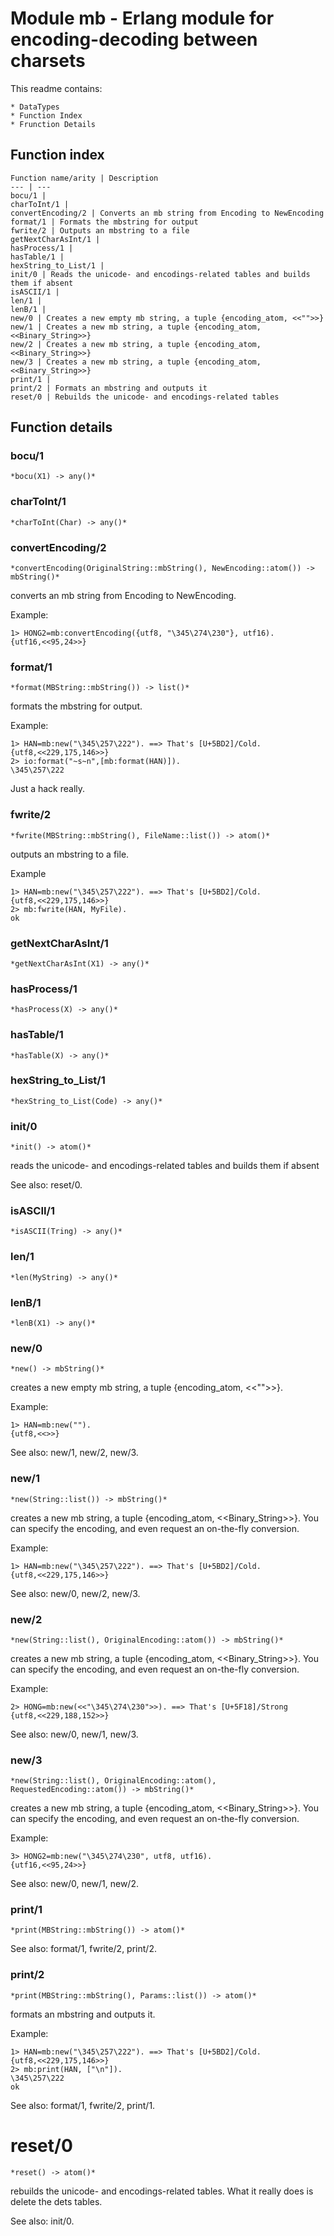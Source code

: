 # Module mb - Erlang module for encoding-decoding between charsets

This readme contains:

	* DataTypes
	* Function Index
	* Frunction Details

## Function index

	Function name/arity | Description
	--- | --- 
	bocu/1 |
	charToInt/1 |
	convertEncoding/2 | Converts an mb string from Encoding to NewEncoding
	format/1 | Formats the mbstring for output
	fwrite/2 | Outputs an mbstring to a file
	getNextCharAsInt/1 | 
	hasProcess/1 |
	hasTable/1 | 
	hexString_to_List/1 | 
	init/0 | Reads the unicode- and encodings-related tables and builds them if absent
	isASCII/1 | 
	len/1 | 
	lenB/1 | 
	new/0 | Creates a new empty mb string, a tuple {encoding_atom, <<"">>}
	new/1 | Creates a new mb string, a tuple {encoding_atom, <<Binary_String>>}
	new/2 | Creates a new mb string, a tuple {encoding_atom, <<Binary_String>>}
	new/3 | Creates a new mb string, a tuple {encoding_atom, <<Binary_String>>}
	print/1 | 
	print/2 | Formats an mbstring and outputs it
	reset/0 | Rebuilds the unicode- and encodings-related tables

## Function details

###	bocu/1

	*bocu(X1) -> any()*

### charToInt/1

	*charToInt(Char) -> any()*

### convertEncoding/2

	*convertEncoding(OriginalString::mbString(), NewEncoding::atom()) -> mbString()*

converts an mb string from Encoding to NewEncoding.

Example:

 	1> HONG2=mb:convertEncoding({utf8, "\345\274\230"}, utf16).
 	{utf16,<<95,24>>}

### format/1

	*format(MBString::mbString()) -> list()*

formats the mbstring for output.

Example: 

	1> HAN=mb:new("\345\257\222"). ==> That's [U+5BD2]/Cold.
	{utf8,<<229,175,146>>}
	2> io:format("~s~n",[mb:format(HAN)]).
	\345\257\222
  
Just a hack really.

### fwrite/2

	*fwrite(MBString::mbString(), FileName::list()) -> atom()*

outputs an mbstring to a file.

Example

	1> HAN=mb:new("\345\257\222"). ==> That's [U+5BD2]/Cold.
	{utf8,<<229,175,146>>}
	2> mb:fwrite(HAN, MyFile).
	ok

### getNextCharAsInt/1

	*getNextCharAsInt(X1) -> any()*

### hasProcess/1

	*hasProcess(X) -> any()*

### hasTable/1

	*hasTable(X) -> any()*

### hexString_to_List/1

	*hexString_to_List(Code) -> any()*

### init/0

	*init() -> atom()*

reads the unicode- and encodings-related tables and builds them if absent

See also: reset/0.

### isASCII/1

	*isASCII(Tring) -> any()*

### len/1

	*len(MyString) -> any()*

### lenB/1

	*lenB(X1) -> any()*

### new/0

	*new() -> mbString()*

creates a new empty mb string, a tuple {encoding_atom, <<"">>}.

Example:

	1> HAN=mb:new("").
	{utf8,<<>>}
  
See also: new/1, new/2, new/3.

### new/1

	*new(String::list()) -> mbString()*

creates a new mb string, a tuple {encoding_atom, <<Binary_String>>}. You can specify the encoding, and even request an on-the-fly conversion.

Example:

	1> HAN=mb:new("\345\257\222"). ==> That's [U+5BD2]/Cold.
	{utf8,<<229,175,146>>}
  
See also: new/0, new/2, new/3.

### new/2

	*new(String::list(), OriginalEncoding::atom()) -> mbString()*

creates a new mb string, a tuple {encoding_atom, <<Binary_String>>}. You can specify the encoding, and even request an on-the-fly conversion.

Example:

	2> HONG=mb:new(<<"\345\274\230">>). ==> That's [U+5F18]/Strong
	{utf8,<<229,188,152>>}
  
See also: new/0, new/1, new/3.

### new/3

	*new(String::list(), OriginalEncoding::atom(), RequestedEncoding::atom()) -> mbString()*

creates a new mb string, a tuple {encoding_atom, <<Binary_String>>}. You can specify the encoding, and even request an on-the-fly conversion.

Example:

	3> HONG2=mb:new("\345\274\230", utf8, utf16).
	{utf16,<<95,24>>}
  
See also: new/0, new/1, new/2.

### print/1

	*print(MBString::mbString()) -> atom()*

See also: format/1, fwrite/2, print/2.

### print/2

	*print(MBString::mbString(), Params::list()) -> atom()*

formats an mbstring and outputs it.

Example:

	1> HAN=mb:new("\345\257\222"). ==> That's [U+5BD2]/Cold.
	{utf8,<<229,175,146>>}
	2> mb:print(HAN, ["\n"]).
	\345\257\222
	ok
  
See also: format/1, fwrite/2, print/1.

# reset/0

	*reset() -> atom()*

rebuilds the unicode- and encodings-related tables. What it really does is delete the dets tables.

See also: init/0.